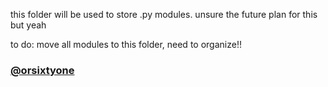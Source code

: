 this folder will be used to store .py modules. unsure the future plan for this but yeah

to do: move all modules to this folder, need to organize!!

### [@orsixtyone](https://t.me/orsixtyone)